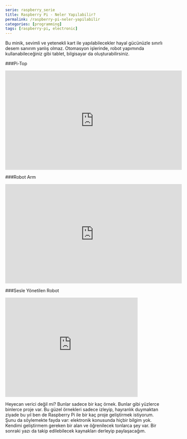 ```yaml
---
serie: raspberry_serie
title: Raspberry Pi - Neler Yapılabilir?
permalink: /raspberry-pi-neler-yapilabilir
categories: [programming]
tags: [raspberry-pi, electronic]
---
```


Bu minik, sevimli ve yetenekli kart ile yapılabilecekler hayal gücünüzle sınırlı desem sanırım yanlış olmaz.
Otomasyon işlerinde, robot yapımında kullanabileceğiniz gibi tablet, bilgisayar da oluşturabilirsiniz.

###Pi-Top
<iframe width="560" height="315" src="https://www.youtube.com/embed/hUAjAGW9kMI" frameborder="0" allowfullscreen></iframe>

###Robot Arm
<iframe width="560" height="315" src="https://www.youtube.com/embed/bL8fScdBOos" frameborder="0" allowfullscreen></iframe>

###Sesle Yönetilen Robot
<iframe width="420" height="315" src="https://www.youtube.com/embed/znuUm5vbSpI" frameborder="0" allowfullscreen></iframe>

Heyecan verici değil mi? Bunlar sadece bir kaç örnek. Bunlar gibi yüzlerce binlerce proje var. Bu güzel örnekleri sadece izleyip, hayranlık duymaktan ziyade bu yıl ben de Raspberry Pi ile bir kaç proje geliştirmek istiyorum. Şunu da söylemekte fayda var: elektronik konusunda hiçbir bilgim yok. Kendimi geliştirmem gereken bir alan ve öğrenilecek tonlarca şey var. Bir sonraki yazı da takip edilebilecek kaynakları derleyip paylaşacağım.